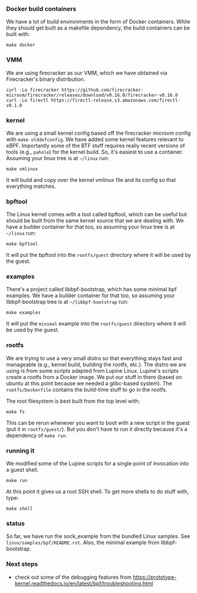 ### Docker build containers

We have a lot of build environments in the form of Docker containers.
While they should get built as a makefile dependency, the build
containers can be built with:

    make docker

### VMM

We are using firecracker as our VMM, which we have obtained via
Firecracker's binary distribution.  

    curl -Lo firecracker https://github.com/firecracker-microvm/firecracker/releases/download/v0.16.0/firecracker-v0.16.0
    curl -Lo firectl https://firectl-release.s3.amazonaws.com/firectl-v0.1.0

### kernel

We are using a small kernel config based off the firecracker microvm
config with `make olddefconfig`.  We have added some kernel features
relevant to eBPF.  Importantly some of the BTF stuff requires really
recent versions of tools (e.g., `pahole`) for the kernel build.  So,
it's easiest to use a container.  Assuming your linux tree is at
`~/linux` run:

    make vmlinux

It will build and copy over the kernel vmlinux file and its config so
that everything matches.

### bpftool

The Linux kernel comes with a tool called bpftool, which can be useful
but should be built from the same kernel source that we are dealing
with.  We have a builder container for that too, so assuming your
linux tree is at `~/linux` run:

    make bpftool

It will put the bpftool into the `rootfs/guest` directory where it
will be used by the guest.

### examples

There's a project called libbpf-bootstrap, which has some minimal bpf
examples.  We have a builder container for that too, so assuming your
libbpf-bootstrap tree is at `~/libbpf-bootstrap` run:

    make examples

It will put the `minimal` example into the `rootfs/guest` directory
where it will be used by the guest.


### rootfs

We are trying to use a very small distro so that everything stays fast
and manageable (e.g., kernel build, building the rootfs, etc.).  The
distro we are using is from some scripts adapted from Lupine Linux.
Lupine's scripts create a rootfs from a Docker image.  We put our
stuff in there (based on ubuntu at this point because we needed a
glibc-based system).  The `rootfs/Dockerfile` contains the build-time
stuff to go in the rootfs.

The root filesystem is best built from the top level with:

    make fs

This can be rerun whenever you want to boot with a new script in the
guest (put it in `rootfs/guest/`).  But you don't have to run it
directly because it's a dependency of `make run`.

### running it

We modified some of the Lupine scripts for a single point of
invocation into a guest shell.

    make run

At this point it gives us a root SSH shell.  To get more shells to do
stuff with, type:

    make shell

### status

So far, we have run the sock_example from the bundled Linux samples.
See `linux/samples/bpf/README.rst`.  Also, the minimal example from
libbpf-bootstrap.

### Next steps

- check out some of the debugging features from https://prototype-kernel.readthedocs.io/en/latest/bpf/troubleshooting.html

